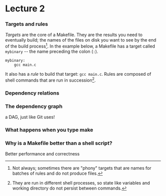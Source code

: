 # Lecture 2

### Targets and rules

*Targets* are the core of a Makefile. They are the results you need to
eventually build; the names of the files on disk you want to see by the end of
the build process[^phony]. In the example below, a Makefile has a target called
`mybinary` -- the name preceding the colon (`:`).

[^phony]: Not always; sometimes there are "phony" targets that are names for
    batches of rules and do not produce files.

```
mybinary:
    gcc main.c
```

It also has a *rule* to build that target: `gcc main.c`. Rules are composed of
shell commands that are run in succession[^different-shells].

[^different-shells]: They are run in different shell processes, so state like
    variables and working directory do not persist between commands.

### Dependency relations

### The dependency graph

a DAG, just like Git uses!

### What happens when you type make

### Why is a Makefile better than a shell script?

Better performance and correctness
